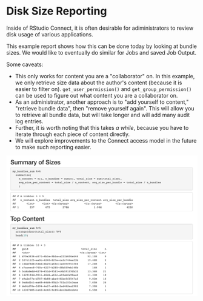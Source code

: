 # Disk Size Reporting

Inside of RStudio Connect, it is often desirable for adiministrators to review disk usage of various applications.

This example report shows how this can be done today by looking at bundle sizes. We would like to eventually do
similar for Jobs and saved Job Output.

Some caveats: 

- This only works for content you are a "collaborator" on. In this example, we
  only retrieve size data about the author's content (because it is easier to
  filter on). `get_user_permission()` and `get_group_permission()` can be used to
  figure out what content you are a collaborator on.
- As an administrator, another approach is to "add yourself to content,"
  "retrieve bundle data", then "remove yourself again". This will allow you to
  retrieve all bundle data, but will take longer and will add many audit log
  entries.
- Further, it is worth noting that this takes _a while_, because you have to iterate
  through each piece of content directly.
- We will explore improvements to the Connect access model in the future to make such
  reporting easier.

<center><img src="example-disk-size.png" width = "600px"></center>
